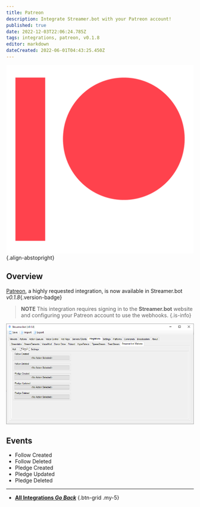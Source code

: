 ```yaml
---
title: Patreon
description: Integrate Streamer.bot with your Patreon account!
published: true
date: 2022-12-03T22:06:24.785Z
tags: integrations, patreon, v0.1.8
editor: markdown
dateCreated: 2022-06-01T04:43:25.450Z
---
```


![digital-patreon-logo_coral.png](/digital-patreon-logo_coral.png){.align-abstopright}

## Overview

[Patreon](https://www.patreon.com/), a highly requested integration, is now available in Streamer.bot *v0.1.8*{.version-badge}

> **NOTE**
> This integration requires signing in to the **Streamer.bot** website and configuring your Patreon account to use the webhooks.
{.is-info}

![patreon-integration.png](/patreon-integration.png)

## Events
* Follow Created
* Follow Deleted
* Pledge Created
* Pledge Updated
* Pledge Deleted

---

- [<i class="mdi mdi-chevron-left"></i> **All Integrations *Go Back***](/Integrations)
{.btn-grid .my-5}
